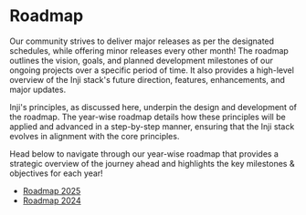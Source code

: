 # Roadmap

Our community strives to deliver major releases as per the designated schedules, while offering minor releases every other month! The roadmap outlines the vision, goals, and planned development milestones of our ongoing projects over a specific period of time. It also provides a high-level overview of the Inji stack's future direction, features, enhancements, and major updates.

Inji's principles, as discussed here, underpin the design and development of the roadmap. The year-wise roadmap details how these principles will be applied and advanced in a step-by-step manner, ensuring that the Inji stack evolves in alignment with the core principles.

Head below to navigate through our year-wise roadmap that provides a strategic overview of the journey ahead and highlights the key milestones & objectives for each year!



* [Roadmap 2025](https://docs.inji.io/readme/roadmap/roadmap-2025)
* [Roadmap 2024](https://docs.inji.io/readme/roadmap/roadmap-2024)

